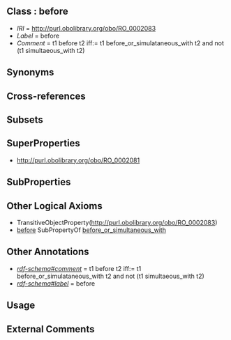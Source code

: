 
## Class : before

 * *IRI* = http://purl.obolibrary.org/obo/RO_0002083
 * *Label* = before
 * *Comment* = t1 before t2 iff:=  t1 before_or_simulataneous_with t2  and not (t1 simultaeous_with t2)

## Synonyms


## Cross-references


## Subsets


## SuperProperties

 * <http://purl.obolibrary.org/obo/RO_0002081>

## SubProperties


## Other Logical Axioms

 * TransitiveObjectProperty(<http://purl.obolibrary.org/obo/RO_0002083>)
 * [before](../../RO/83/RO_0002083.md) SubPropertyOf [before_or_simultaneous_with](../../RO/81/RO_0002081.md)

## Other Annotations

 * *[rdf-schema#comment](../../nt/rdf-schema#comment.md)* = t1 before t2 iff:=  t1 before_or_simulataneous_with t2  and not (t1 simultaeous_with t2)
 * *[rdf-schema#label](../../el/rdf-schema#label.md)* = before

## Usage


## External Comments

